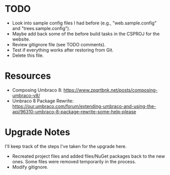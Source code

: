 # TODO

* Look into sample config files I had before (e.g., "web.sample.config" and "trees.sample.config").
* Maybe add back some of the before build tasks in the CSPROJ for the website.
* Review gitignore file (see TODO comments).
* Test if everything works after restoring from Git.
* Delete this file.

# Resources

* Composing Umbraco 8: https://www.zpqrtbnk.net/posts/composing-umbraco-v8/
* Umbraco 8 Package Rewrite: https://our.umbraco.com/forum/extending-umbraco-and-using-the-api/96310-umbraco-8-package-rewrite-some-help-please

# Upgrade Notes

I'll keep track of the steps I've taken for the upgrade here.

* Recreated project files and added files/NuGet packages back to the new ones. Some files were removed temporarily in the process.
* Modify gitignore.
